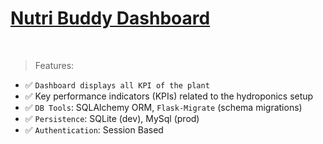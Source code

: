 # [Nutri Buddy Dashboard](https://nutribuddy.pythonanywhere.com/login)

<br />

> Features:

- ✅ `Dashboard displays all KPI of the plant`
- ✅ Key performance indicators (KPIs) related to the hydroponics setup
- ✅ `DB Tools`: SQLAlchemy ORM, `Flask-Migrate` (schema migrations)
- ✅ `Persistence`: SQLite (dev), MySql (prod)
- ✅ `Authentication`: Session Based
